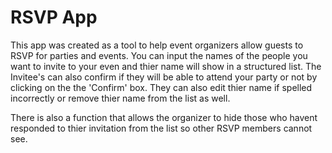 # RSVP App

This app was created as a tool to help event organizers allow guests to RSVP for parties and events. You can input the names of the people you want to invite to your even and thier name will show in a structured list. The Invitee's can also confirm if they will be able to attend your party or not by clicking on the the 'Confirm' box. They can also edit thier name if spelled incorrectly or remove thier name from the list as well. 

There is also a function that allows the organizer to hide those who havent responded to thier invitation from the list so other RSVP members cannot see. 